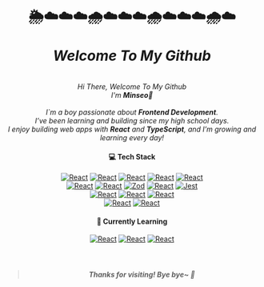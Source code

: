 
<div align="center">
<h1>🌦️☁️☁️☁️🌧️☁️☁️☁️🌧️☁️☁️☁️🌧️☁️<br/><br/><i>Welcome To My Github</i></h1>
  <br/>
<i>Hi There, Welcome To My Github</i><br/>
<i>I'm <b>Minseo🌱</b></i><br/>
  <br/>
<i>
I`m a boy passionate about <b>Frontend Development</b>.<br/> 
I’ve been learning and building since my high school days.<br/>
I enjoy building web apps with <b>React</b> and <b>TypeScript</b>, and I’m growing and learning every day!
</i>


#### 💻 Tech Stack
[![React](https://img.shields.io/badge/React-4169E1?style=flat&logo=react&logoColor=white)](https://react.dev/)
[![React](https://img.shields.io/badge/TypeScript-3178C6?style=flat&logo=typescript&logoColor=white)](https://www.typescriptlang.org/ko/)
[![React](https://img.shields.io/badge/JavaScript-F7DF1E?style=flat&logo=javascript&logoColor=black)](https://developer.mozilla.org/ko/docs/Web/JavaScript)
[![React](https://img.shields.io/badge/HTML5-E34F26?style=flat&logo=html5&logoColor=white)](https://developer.mozilla.org/ko/docs/Learn_web_development/Core/Structuring_content/Basic_HTML_syntax)
[![React](https://img.shields.io/badge/CSS3-1572B6?style=flat&logo=css3&logoColor=white)](https://developer.mozilla.org/ko/docs/Web/CSS)
<br/>
[![React](https://img.shields.io/badge/Zustand-000000?style=flat&logo=zenn&logoColor=white)](https://zustand-demo.pmnd.rs/)
[![React](https://img.shields.io/badge/ReactQuery-FF4154?style=flat&logo=reactquery&logoColor=white)](https://tanstack.com/query/latest)
[![Zod](https://img.shields.io/badge/Zod-3E72C0?style=flat&logo=Zod&logoColor=white)](https://github.com/colinhacks/zod)
[![React](https://img.shields.io/badge/Socket.IO-010101?style=flat&logo=socket.io&logoColor=white)](https://socket.io/)
[![Jest](https://img.shields.io/badge/Jest-C21325?style=flat&logo=jest&logoColor=white)](https://jestjs.io/)
<br/>
[![React](https://img.shields.io/badge/TailwindCSS-06B6D4?style=flat&logo=tailwindcss&logoColor=white)](https://tailwindcss.com/)
[![React](https://img.shields.io/badge/StyledComponents-DB7093?style=flat&logo=styledcomponents&logoColor=white)](https://styled-components.com/)
[![React](https://img.shields.io/badge/Prettier-7B42F6?style=flat&logo=prettier&logoColor=white)](https://prettier.io/)
<br/>
[![React](https://img.shields.io/badge/GitHub-181717?style=flat&logo=github&logoColor=white)](https://github.com/)
[![React](https://img.shields.io/badge/npm-CB3837?style=flat&logo=npm&logoColor=white)](https://www.npmjs.com/)


#### 🌱 Currently Learning
[![React](https://img.shields.io/badge/React_Native-3558C8?style=flat&logo=react&logoColor=white)](https://reactnative.dev/)
[![React](https://img.shields.io/badge/Swift-FA7343?style=flat&logo=swift&logoColor=white)](https://developer.apple.com/kr/swift/)
[![React](https://img.shields.io/badge/Python-3776AB?style=flat&logo=python&logoColor=white)](https://www.python.org/)
<br/>
<br/>
<br/>
<blockquote>
<i><h4>Thanks for visiting! Bye bye~ 👋</h4></i>
</blockquote>
<br/>

<!--<h2>🌳🌲🌳🌳🌳🌲🌳🌳🌳🌲🌳🌳🌳🌲🌳🌳🌳🌲🌳</h2>-->
</div>
